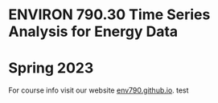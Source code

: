 # ENVIRON 790.30 Time Series Analysis for Energy Data
# Spring 2023

For course info visit our website [env790.github.io](env790github.io).
test
